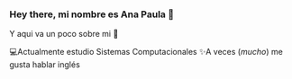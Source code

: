 ### Hey there, mi nombre es Ana Paula 👋

Y aqui va un poco sobre mi :star2:

💻Actualmente estudio Sistemas Computacionales
✨A veces (_mucho_) me gusta hablar inglés 
<!--
**AnaPaula202/AnaPaula202** is a ✨ _special_ ✨ repository because its `README.md` (this file) appears on your GitHub profile.

Here are some ideas to get you started:

- 🔭 I’m currently working on ...
- 🌱 I’m currently learning ...
- 👯 I’m looking to collaborate on ...
- 🤔 I’m looking for help with ...
- 💬 Ask me about ...
- 📫 How to reach me: ...
- 😄 Pronouns: ...
- ⚡ Fun fact: ...
-->

